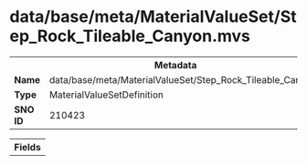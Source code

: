 <h1>data/base/meta/MaterialValueSet/Step_Rock_Tileable_Canyon.mvs</h1><table><tr><th colspan="100%">Metadata</th></tr><tr><td><b>Name</b></td><td>data/base/meta/MaterialValueSet/Step_Rock_Tileable_Canyon.mvs</td></tr><tr><td><b>Type</b></td><td>MaterialValueSetDefinition</td></tr><tr><td><b>SNO ID</b></td><td>210423</td></tr></table>

<table><tr><th colspan="100%">Fields</th></tr></table>

